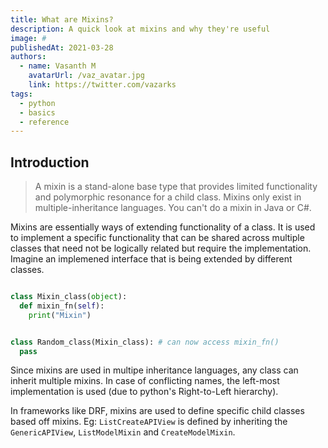 ```yaml
---
title: What are Mixins?
description: A quick look at mixins and why they're useful
image: #
publishedAt: 2021-03-28
authors:
  - name: Vasanth M
    avatarUrl: /vaz_avatar.jpg
    link: https://twitter.com/vazarks
tags:
  - python
  - basics
  - reference
---
```


## Introduction

> A mixin is a stand-alone base type that provides limited functionality and polymorphic resonance for a child class. Mixins only exist in multiple-inheritance languages. You can't do a mixin in Java or C#.

Mixins are essentially ways of extending functionality of a class. It is used to implement a specific functionality that can be shared across multiple classes that need not be logically related but require the implementation. Imagine an implemened interface that is being extended by different classes.

```python

class Mixin_class(object):
  def mixin_fn(self):
    print("Mixin")


class Random_class(Mixin_class): # can now access mixin_fn()
  pass
```

Since mixins are used in multipe inheritance languages, any class can inherit multiple mixins. In case of conflicting names, the left-most implementation is used (due to python's Right-to-Left hierarchy).

In frameworks like DRF, mixins are used to define specific child classes based off mixins. Eg: `ListCreateAPIView` is defined by inheriting the `GenericAPIView`, `ListModelMixin` and `CreateModelMixin`.  